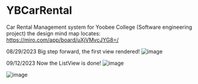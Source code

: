 # YBCarRental
Car Rental Management system for Yoobee College (Software engineering project)
the design mind map locates:
https://miro.com/app/board/uXjVMvcJYG8=/


08/29/2023
Big step forward, the first view rendered!
![image](https://github.com/imadyTech/YBCarRental/assets/7894361/4e9fec20-ff95-4933-855e-c4aeac2540ea)

09/12/2023
Now the ListView is done!
![image](https://github.com/imadyTech/YBCarRental/assets/7894361/b12f8775-2feb-4280-bce5-2e0b17334dd1)

![image](https://github.com/imadyTech/YBCarRental/assets/7894361/e532c06d-4162-4818-8e56-82cf57c32eaf)

